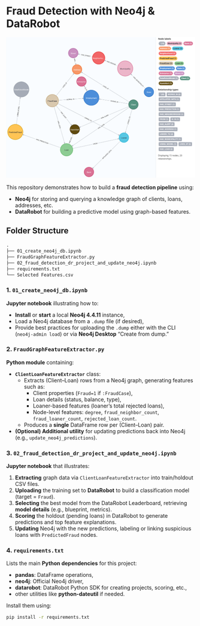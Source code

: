 # Fraud Detection with Neo4j & DataRobot

<img src="datarobot_kg_neo4j.png"
     alt="Graph Schema Viz"
     style="float: center; margin-right: 10px;" />

This repository demonstrates how to build a **fraud detection pipeline** using:
- **Neo4j** for storing and querying a knowledge graph of clients, loans, addresses, etc.
- **DataRobot** for building a predictive model using graph-based features.

## Folder Structure
	. 
	├── 01_create_neo4j_db.ipynb 
	├── FraudGraphFeatureExtractor.py 
	├── 02_fraud_detection_dr_project_and_update_neo4j.ipynb 
	├── requirements.txt 
	└── Selected Features.csv

### 1. `01_create_neo4j_db.ipynb`
  **Jupyter notebook** illustrating how to:
- **Install** or **start** a local **Neo4j 4.4.11** instance,
- Load a Neo4j database from a `.dump` file (if desired),
- Provide best practices for uploading the `.dump` either with the CLI (`neo4j-admin load`) or via **Neo4j Desktop** “Create from dump.”

### 2. `FraudGraphFeatureExtractor.py`
  **Python module** containing:
- **`ClientLoanFeatureExtractor`** class:  
  - Extracts (Client–Loan) rows from a Neo4j graph, generating features such as:
    - Client properties (`Fraud=1` if `:FraudCase`),
    - Loan details (status, balance, type),
    - Loaner-based features (loaner’s total rejected loans),
    - Node-level features: `degree`, `fraud_neighbor_count`, `fraud_loaner_count`, `rejected_loan_count`.
  - Produces a **single** DataFrame row per (Client–Loan) pair.
- **(Optional) Additional utility** for updating predictions back into Neo4j (e.g., `update_neo4j_predictions`).

### 3. `02_fraud_detection_dr_project_and_update_neo4j.ipynb`
  **Jupyter notebook** that illustrates:
1. **Extracting** graph data via `ClientLoanFeatureExtractor` into train/holdout CSV files.
2. **Uploading** the training set to **DataRobot** to build a classification model (target = `Fraud`).
3. **Selecting** the best model from the DataRobot Leaderboard, retrieving **model details** (e.g., blueprint, metrics).
4. **Scoring** the holdout (pending loans) in DataRobot to generate predictions and top feature explanations.
5. **Updating** Neo4j with the new predictions, labeling or linking suspicious loans with `PredictedFraud` nodes.

### 4. `requirements.txt`
Lists the main **Python dependencies** for this project:
- **pandas**: DataFrame operations,
- **neo4j**: Official Neo4j driver,
- **datarobot**: DataRobot Python SDK for creating projects, scoring, etc.,
- other utilities like **python-dateutil** if needed.

Install them using:
```bash
pip install -r requirements.txt
